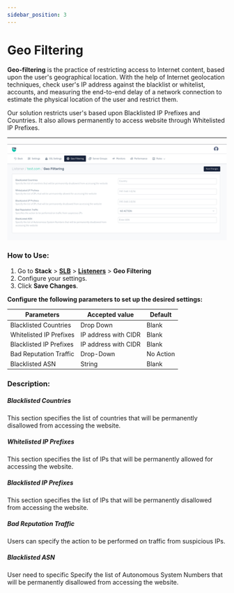 ```yaml
---
sidebar_position: 3
---
```


# Geo Filtering
**Geo-filtering** is the practice of restricting access to Internet content, based upon the user's geographical location. With the help of Internet geolocation techniques, check user's IP address against the blacklist or whitelist, accounts, and measuring the end-to-end delay of a network connection to estimate the physical location of the user and restrict them.

Our solution restricts user's based upon Blacklisted IP Prefixes and Countries. It also allows permanently to access website through Whitelisted IP Prefixes.

---
![Geo Filtering](/img/adc/v8/docs/geo_filtering.png)

### How to Use:

1. Go to **Stack** > [**SLB**](/enterprise/adc) > [**Listeners**](./listeners.md) > **Geo Filtering** 
2. Configure your settings.
3. Click **Save Changes**.

**Configure the following parameters to set up the desired settings:**

| Parameters              | Accepted value       |  Default          |
|-------------------------|----------------------|----------------|
| Blacklisted Countries   | Drop Down            | Blank          |
| Whitelisted IP Prefixes | IP address with CIDR | Blank          |
| Blacklisted IP Prefixes | IP address with CIDR | Blank          |
| Bad Reputation Traffic  | Drop-Down            | No Action      |
| Blacklisted ASN         |   String             | Blank          |

### Description:

##### **Blacklisted Countries**

This section specifies the list of countries that will be permanently disallowed from accessing the website.

##### **Whitelisted IP Prefixes**

This section specifies the list of IPs that will be permanently allowed for accessing the website.

##### **Blacklisted IP Prefixes**

This section specifies the list of IPs that will be permanently disallowed from accessing the website.

##### **Bad Reputation Traffic**

Users can specify the action to be performed on traffic from suspicious IPs.

##### Blacklisted ASN 

User need to specific Specify the list of Autonomous System Numbers that will be permanently disallowed from accessing the website.
